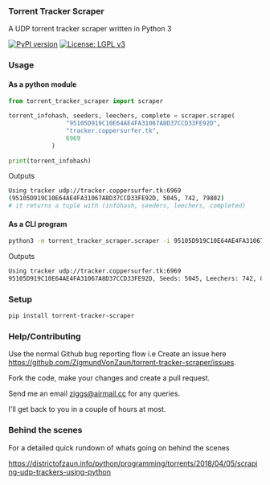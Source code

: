 ### Torrent Tracker Scraper

A UDP torrent tracker scraper written in Python 3 

[![PyPI version](https://badge.fury.io/py/torrent-tracker-scraper.svg)](https://badge.fury.io/py/torrent-tracker-scraper)
[![License: LGPL v3](https://img.shields.io/badge/License-LGPL%20v3-blue.svg)](https://www.gnu.org/licenses/lgpl-3.0)

### Usage

#### As a python module
```python
from torrent_tracker_scraper import scraper

torrent_infohash, seeders, leechers, complete = scraper.scrape(
                "95105D919C10E64AE4FA31067A8D37CCD33FE92D",
                "tracker.coppersurfer.tk",
                6969
            )
            
print(torrent_infohash)
```

Outputs 

```bash
Using tracker udp://tracker.coppersurfer.tk:6969
(95105D919C10E64AE4FA31067A8D37CCD33FE92D, 5045, 742, 79802) 
# it returns a tuple with (infohash, seeders, leechers, completed)
```


#### As a CLI program

```bash
python3 -m torrent_tracker_scraper.scraper -i 95105D919C10E64AE4FA31067A8D37CCD33FE92D -t tracker.coppersurfer.tk -p 6969
```

Outputs 
```bash
Using tracker udp://tracker.coppersurfer.tk:6969
95105D919C10E64AE4FA31067A8D37CCD33FE92D, Seeds: 5045, Leechers: 742, Completed: 79802
```

### Setup

```bash
pip install torrent-tracker-scraper
```

### Help/Contributing

Use the normal Github bug reporting flow i.e Create an issue here 
<https://github.com/ZigmundVonZaun/torrent-tracker-scraper/issues>.

Fork the code, make your changes and create a pull request.

Send me an email <ziggs@airmail.cc> for any queries.
 
I'll get back to you in a couple of hours at most.


### Behind the scenes

For a detailed quick rundown of whats going on behind the scenes

<https://districtofzaun.info/python/programming/torrents/2018/04/05/scraping-udp-trackers-using-python>
